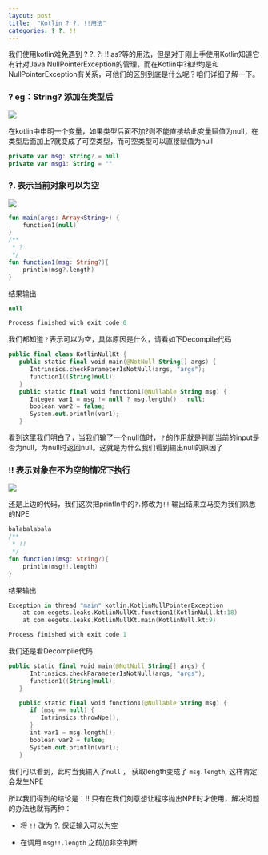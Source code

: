 ```yaml
---
layout: post
title:  "Kotlin ? ?. !!用法"
categories: ? ?. !!
---
```



我们使用kotlin难免遇到 ? ?. ?: !! as?等的用法，但是对于刚上手使用Kotlin知道它有针对Java NullPointerException的管理，而在Kotlin中?和!!均是和NullPointerException有关系，可他们的区别到底是什么呢？咱们详细了解一下。

### ?      eg：String? 添加在类型后

![](https://img-blog.csdn.net/20180525110440446?watermark/2/text/aHR0cHM6Ly9ibG9nLmNzZG4ubmV0L2xja2o2ODY=/font/5a6L5L2T/fontsize/400/fill/I0JBQkFCMA==/dissolve/70)

在kotlin中申明一个变量，如果类型后面不加?则不能直接给此变量赋值为null，在类型后面加上?就变成了可空类型，而可空类型可以直接赋值为null

```kotlin
private var msg: String? = null
private var msg1: String = ""
```



### ?.    表示当前对象可以为空

![](https://img-blog.csdn.net/20180525102820532?watermark/2/text/aHR0cHM6Ly9ibG9nLmNzZG4ubmV0L2xja2o2ODY=/font/5a6L5L2T/fontsize/400/fill/I0JBQkFCMA==/dissolve/70)

```kotlin
fun main(args: Array<String>) {
    function1(null)
}
/**
 * ?
 */
fun function1(msg: String?){
    println(msg?.length)
}

```

结果输出

```kotlin
null

Process finished with exit code 0
```

我们都知道```？```表示可以为空，具体原因是什么，请看如下Decompile代码

```kotlin
public final class KotlinNullKt {
   public static final void main(@NotNull String[] args) {
      Intrinsics.checkParameterIsNotNull(args, "args");
      function1((String)null);
   }
   public static final void function1(@Nullable String msg) {
      Integer var1 = msg != null ? msg.length() : null;
      boolean var2 = false;
      System.out.println(var1);
   }
```

看到这里我们明白了，当我们输了一个null值时，```？```的作用就是判断当前的input是否为null，为null时返回null。这就是为什么我们看到输出null的原因了



### !! 表示对象在不为空的情况下执行

![](https://img-blog.csdn.net/2018052510284732?watermark/2/text/aHR0cHM6Ly9ibG9nLmNzZG4ubmV0L2xja2o2ODY=/font/5a6L5L2T/fontsize/400/fill/I0JBQkFCMA==/dissolve/70)

还是上边的代码，我们这次把println中的```?.```修改为```!!``` 输出结果立马变为我们熟悉的NPE

```kotlin
balabalabala
/**
 * !!
 */
fun function1(msg: String?){
    println(msg!!.length)
}
```

结果输出

```kotlin
Exception in thread "main" kotlin.KotlinNullPointerException
	at com.eegets.leaks.KotlinNullKt.function1(KotlinNull.kt:18)
	at com.eegets.leaks.KotlinNullKt.main(KotlinNull.kt:9)

Process finished with exit code 1
```

我们还是看Decompile代码

```kotlin
public static final void main(@NotNull String[] args) {
      Intrinsics.checkParameterIsNotNull(args, "args");
      function1((String)null);
   }

   public static final void function1(@Nullable String msg) {
      if (msg == null) {
         Intrinsics.throwNpe();
      }
      int var1 = msg.length();
      boolean var2 = false;
      System.out.println(var1);
   }
```

我们可以看到，此时当我输入了```null``` ， 获取length变成了 ```msg.length```, 这样肯定会发生NPE

所以我们得到的结论是：!! 只有在我们刻意想让程序抛出NPE时才使用，解决问题的办法也就有两种：

*   将 ```!!``` 改为 ?. 保证输入可以为空

* 在调用 ```msg!!.length``` 之前加非空判断

